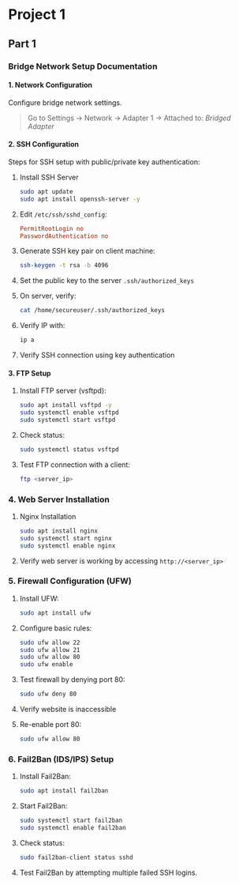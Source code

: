 # Project 1
## Part 1

### Bridge Network Setup Documentation

#### 1. Network Configuration

Configure bridge network settings.
> Go to Settings → Network → Adapter 1 → Attached to: *Bridged Adapter*

#### 2. SSH Configuration

Steps for SSH setup with public/private key authentication:

1. Install SSH Server

    ```bash
    sudo apt update
    sudo apt install openssh-server -y
    ```

2. Edit `/etc/ssh/sshd_config`:

    ```ini
    PermitRootLogin no
    PasswordAuthentication no
    ```

3. Generate SSH key pair on client machine:
    
    ```bash
    ssh-keygen -t rsa -b 4096
    ```

4. Set the public key to the server `.ssh/authorized_keys`
5. On server, verify:

    ```bash
    cat /home/secureuser/.ssh/authorized_keys
    ```
6. Verify IP with:

    ```bash
    ip a
    ```

7. Verify SSH connection using key authentication

#### 3. FTP Setup

1. Install FTP server (vsftpd):
    
    ```bash
    sudo apt install vsftpd -y
    sudo systemctl enable vsftpd
    sudo systemctl start vsftpd
    ```

2. Check status:

    ```bash
    sudo systemctl status vsftpd
    ```
3. Test FTP connection with a client:

    ```bash
    ftp <server_ip>
    ```

### 4. Web Server Installation

1. Nginx Installation
    
    ```bash
    sudo apt install nginx
    sudo systemctl start nginx
    sudo systemctl enable nginx
    ```

2. Verify web server is working by accessing `http://<server_ip>`

### 5. Firewall Configuration (UFW)

1. Install UFW:
    
    ```bash
    sudo apt install ufw
    ```
    
2. Configure basic rules:
    
    ```bash
    sudo ufw allow 22
    sudo ufw allow 21
    sudo ufw allow 80
    sudo ufw enable
    ```
    
3. Test firewall by denying port 80:
    
    ```bash
    sudo ufw deny 80
    ```
    
4. Verify website is inaccessible
5. Re-enable port 80:
    
    ```bash
    sudo ufw allow 80
    ```

### 6. Fail2Ban (IDS/IPS) Setup

1. Install Fail2Ban:
    
    ```bash
    sudo apt install fail2ban
    ```

2. Start Fail2Ban:
    
    ```bash
    sudo systemctl start fail2ban
    sudo systemctl enable fail2ban
    ```

3. Check status:

    ```bash
    sudo fail2ban-client status sshd
    ```

4. Test Fail2Ban by attempting multiple failed SSH logins.
